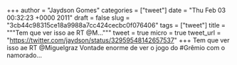 
+++
author = "Jaydson Gomes"
categories = ["tweet"]
date = "Thu Feb 03 00:32:23 +0000 2011"
draft = false
slug = "3cb44c98315ce18a9988a7cc424cecbc0f076406"
tags = ["tweet"]
title = """Tem que ver isso ae RT @M..."""
tweet = true
micro = true
tweet_url = "https://twitter.com/jaydson/status/32959548142657537"
+++
Tem que ver isso ae RT @Miguelgraz Vontade enorme de ver o jogo do #Grêmio com o namorado...

